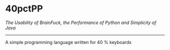 # 40pctPP
_The Usability of BrainFuck, the Performance of Python and Simplicity of Java_
<hr>
A simple programming language written for 40 % keyboards 
